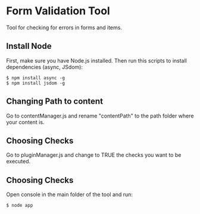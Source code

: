 # Form Validation Tool

Tool for checking for errors in forms and items.

## Install Node

First, make sure you have Node.js installed.
Then run this scripts to install dependencies (async, JSdom): 

```
$ npm install async -g
$ npm install jsdom -g
```

## Changing Path to content

Go to contentManager.js and rename "contentPath" to the path folder where your content is.

## Choosing Checks

Go to pluginManager.js and change to TRUE the checks you want to be executed.

## Choosing Checks

Open console in the main folder of the tool and run:

```
$ node app
```
